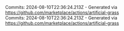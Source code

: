 Commits: 2024-08-10T22:36:24.213Z - Generated via https://github.com/marketplace/actions/artificial-grass
<br>
Commits: 2024-08-10T22:36:24.213Z - Generated via https://github.com/marketplace/actions/artificial-grass
<br>

